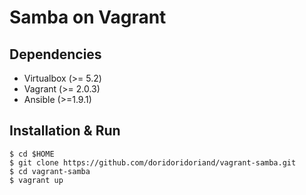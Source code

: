 # Samba on Vagrant

## Dependencies
- Virtualbox (>= 5.2)
- Vagrant (>= 2.0.3)
- Ansible (>=1.9.1)

## Installation & Run
```
$ cd $HOME
$ git clone https://github.com/doridoridoriand/vagrant-samba.git
$ cd vagrant-samba
$ vagrant up
```
